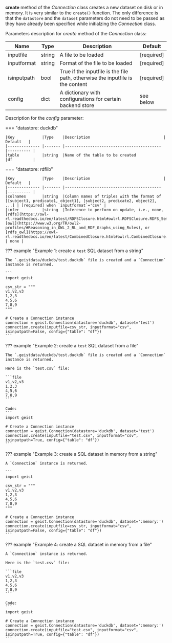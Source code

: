 **create** method of the *Connection* class creates a new dataset on disk or in memory. It is very similar to the `create()` function. The only difference is that the `datastore` and the `dataset` parameters do not need to be passed as they have already been specified while initialzing the *Connection* class.

Parameters description for *create* method of the *Connection* class:

|Name           |Type    |Description                                | Default   |
|-------------- |------- |------------------------------------------ |---------- |
|inputfile      |string  |A file to be loaded                        |[required] |
|inputformat    |string  |Format of the file to be loaded            |[required] |
|isinputpath    |bool    |True if the inputfile is the file path, otherwise the inputfile is the content |[required] |
|config         |dict    |A dictionary with configurations for certain backend store | see below |

Description for the *config* parameter:

=== "datastore: duckdb"

    |Key            |Type    |Description                                | Default   |
    |-------------- |------- |------------------------------------------ |---------- |
    |table          |string  |Name of the table to be created            |df         |

=== "datastore: rdflib"
    
    |Key            |Type    |Description                                | Default   |
    |-------------- |------- |------------------------------------------ |---------- |
    |colnames       |string  |Column names of triples with the format of [[subject1, predicate1, object1], [subject2, predicate2, object2], ...] | [required] when `inputformat`='csv' |
    |infer          |string  |Inference to perform on update, i.e., none, [rdfs](https://owl-rl.readthedocs.io/en/latest/RDFSClosure.html#owlrl.RDFSClosure.RDFS_Semantics), [owl](https://www.w3.org/TR/owl2-profiles/#Reasoning_in_OWL_2_RL_and_RDF_Graphs_using_Rules), or [rdfs_owl](https://owl-rl.readthedocs.io/en/latest/CombinedClosure.html#owlrl.CombinedClosure.RDFS_OWLRL_Semantics) | none |

??? example "Example 1: create a `test` SQL dataset from a string"

    The `.geistdata/duckdb/test.duckdb` file is created and a `Connection` instance is returned.

    ```
    import geist

    csv_str = """
    v1,v2,v3
    1,2,3
    4,5,6
    7,8,9
    """

    # Create a Connection instance
    connection = geist.Connection(datastore='duckdb', dataset='test')
    connection.create(inputfile=csv_str, inputformat="csv", isinputpath=False, config={"table": "df"})
    ```

??? example "Example 2: create a `test` SQL dataset from a file"

    The `.geistdata/duckdb/test.duckdb` file is created and a `Connection` instance is returned.

    Here is the `test.csv` file:

    ```file
    v1,v2,v3
    1,2,3
    4,5,6
    7,8,9
    ```

    Code:
    ```
    import geist

    # Create a Connection instance
    connection = geist.Connection(datastore='duckdb', dataset='test')
    connection.create(inputfile="test.csv", inputformat="csv", isinputpath=True, config={"table": "df"})
    ```

??? example "Example 3: create a SQL dataset in memory from a string"

    A `Connection` instance is returned.

    ```
    import geist

    csv_str = """
    v1,v2,v3
    1,2,3
    4,5,6
    7,8,9
    """

    # Create a Connection instance
    connection = geist.Connection(datastore='duckdb', dataset=':memory:')
    connection.create(inputfile=csv_str, inputformat="csv", isinputpath=False, config={"table": "df"})
    ```

??? example "Example 4: create a SQL dataset in memory from a file"

    A `Connection` instance is returned.

    Here is the `test.csv` file:

    ```file
    v1,v2,v3
    1,2,3
    4,5,6
    7,8,9
    ```

    Code:
    ```
    import geist

    # Create a Connection instance
    connection = geist.Connection(datastore='duckdb', dataset=':memory:')
    connection.create(inputfile="test.csv", inputformat="csv", isinputpath=True, config={"table": "df"})
    ```